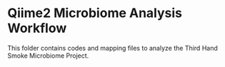 # Qiime2 Microbiome Analysis Workflow

This folder contains codes and mapping files to analyze the Third Hand Smoke Microbiome Project.
